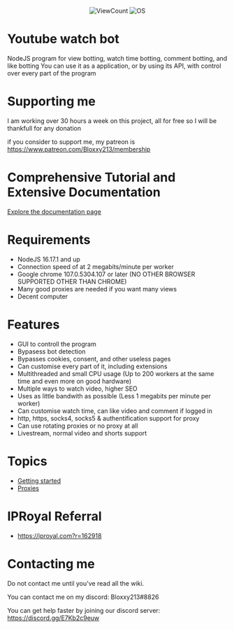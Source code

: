 <p align="center">
    <img alt="ViewCount" src="https://views.whatilearened.today/views/github/JijaProGamer/Youtube-View-Bot.svg">
    <img alt="OS" src="https://img.shields.io/badge/OS-Windows%20/%20Mac%20/%20Linux-success">
</p>


# Youtube watch bot

NodeJS program for view botting, watch time botting, comment botting, and like botting
You can use it as a application, or by using its API, with control over every part of the program

# Supporting me

I am working over 30 hours a week on this project, all for free
so I will be thankfull for any donation

if you consider to support me, my patreon is 
https://www.patreon.com/Bloxxy213/membership

# Comprehensive Tutorial and Extensive Documentation

<a href="https://www.bloxxy.net/projects/1">Explore the documentation page</a>


# Requirements

 * NodeJS 16.17.1 and up
 * Connection speed of at 2 megabits/minute per worker
 * Google chrome 107.0.5304.107 or later (NO OTHER BROWSER SUPPORTED OTHER THAN CHROME)
 * Many good proxies are needed if you want many views
 * Decent computer

# Features
 * GUI to controll the program
 * Bypasess bot detection
 * Bypasses cookies, consent, and other useless pages
 * Can customise every part of it, including extensions
 * Multithreaded and small CPU usage (Up to 200 workers at the same time and even more on good hardware)
 * Multiple ways to watch video, higher SEO
 * Uses as little bandwith as possible (Less 1 megabits per minute per worker)
 * Can customise watch time, can like video and comment if logged in
 * http, https, socks4, socks5 & authentification support for proxy
 * Can use rotating proxies or no proxy at all
 * Livestream, normal video and shorts support

# Topics
 * [Getting started](https://github.com/JijaProGamer/youtubeWatchBot/wiki/Getting-started)
 * [Proxies](https://github.com/JijaProGamer/youtubeWatchBot/wiki/Proxies)

# IPRoyal Referral
 * https://iproyal.com?r=162918
 
# Contacting me

Do not contact me until you've read all the wiki.

You can contact me on my discord: Bloxxy213#8826

You can get help faster by joining our discord server: https://discord.gg/E7Kb2c9euw